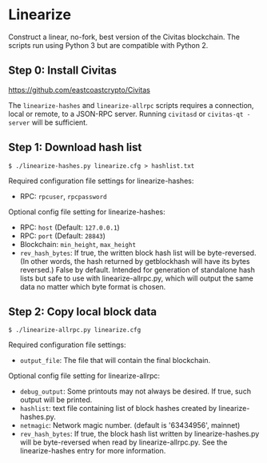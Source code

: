# Linearize
Construct a linear, no-fork, best version of the Civitas blockchain. The scripts
run using Python 3 but are compatible with Python 2.

## Step 0: Install Civitas

https://github.com/eastcoastcrypto/Civitas

The `linearize-hashes` and `linearize-allrpc` scripts requires a connection, local or remote, to a
JSON-RPC server. Running `civitasd` or `civitas-qt -server` will be sufficient.

## Step 1: Download hash list

    $ ./linearize-hashes.py linearize.cfg > hashlist.txt

Required configuration file settings for linearize-hashes:
* RPC: `rpcuser`, `rpcpassword`

Optional config file setting for linearize-hashes:
* RPC: `host`  (Default: `127.0.0.1`)
* RPC: `port`  (Default: `28843`)
* Blockchain: `min_height`, `max_height`
* `rev_hash_bytes`: If true, the written block hash list will be
byte-reversed. (In other words, the hash returned by getblockhash will have its
bytes reversed.) False by default. Intended for generation of
standalone hash lists but safe to use with linearize-allrpc.py, which will output
the same data no matter which byte format is chosen.

## Step 2: Copy local block data

    $ ./linearize-allrpc.py linearize.cfg

Required configuration file settings:
* `output_file`: The file that will contain the final blockchain.

Optional config file setting for linearize-allrpc:
* `debug_output`: Some printouts may not always be desired. If true, such output
will be printed.
* `hashlist`: text file containing list of block hashes created by
linearize-hashes.py.
* `netmagic`: Network magic number. (default is '63434956', mainnet)
* `rev_hash_bytes`: If true, the block hash list written by linearize-hashes.py
will be byte-reversed when read by linearize-allrpc.py. See the linearize-hashes
entry for more information.

